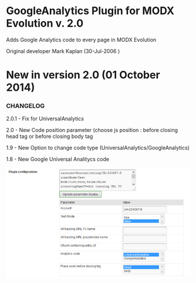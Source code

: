 GoogleAnalytics Plugin for MODX Evolution v. 2.0
======================

Adds Google Analytics code to every page in MODX Evolution

Original developer Mark Kaplan (30-Jul-2006 )

# New in version 2.0 (01 October 2014)
 
### CHANGELOG

2.0.1 - Fix for UniversalAnalytics

2.0 - New Code position parameter (choose js position : before closing head tag or before closing body tag

1.9 - New Option to change code type (UniversalAnalytics/GoogleAnalytics)

1.8 - New Google Universal Analitycs code

![plugin conf](https://raw.githubusercontent.com/Nicola1971/training-materials/master/Images/analytics/plugin-conf.jpg)
